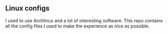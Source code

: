 ## Linux configs

I used to use Archlinux and a lot of interesting software.
This repo contains all the config files I used to make the experience as nice as possible.
